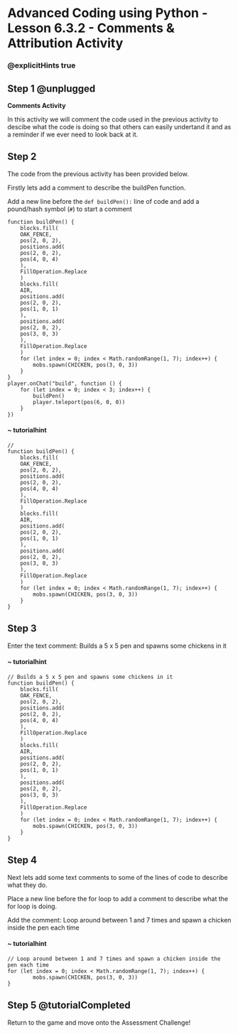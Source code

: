 # Advanced Coding using Python - Lesson 6.3.2 - Comments & Attribution Activity

### @explicitHints true

## Step 1 @unplugged
**Comments Activity**

In this activity we will comment the code used in the previous activity to descibe what the code is doing so that others can easily undertand it and as a reminder if we ever need to look back at it.

## Step 2
The code from the previous activity has been provided below.

Firstly lets add a comment to describe the buildPen function.

Add a new line before the ` def buildPen(): ` line of code and add a pound/hash symbol (` # `) to start a comment
```template
function buildPen() {
    blocks.fill(
    OAK_FENCE,
    pos(2, 0, 2),
    positions.add(
    pos(2, 0, 2),
    pos(4, 0, 4)
    ),
    FillOperation.Replace
    )
    blocks.fill(
    AIR,
    positions.add(
    pos(2, 0, 2),
    pos(1, 0, 1)
    ),
    positions.add(
    pos(2, 0, 2),
    pos(3, 0, 3)
    ),
    FillOperation.Replace
    )
    for (let index = 0; index < Math.randomRange(1, 7); index++) {
        mobs.spawn(CHICKEN, pos(3, 0, 3))
    }
}
player.onChat("build", function () {
    for (let index = 0; index < 3; index++) {
        buildPen()
        player.teleport(pos(6, 0, 0))
    }    
})
```
#### ~ tutorialhint
```spy
//
function buildPen() {
    blocks.fill(
    OAK_FENCE,
    pos(2, 0, 2),
    positions.add(
    pos(2, 0, 2),
    pos(4, 0, 4)
    ),
    FillOperation.Replace
    )
    blocks.fill(
    AIR,
    positions.add(
    pos(2, 0, 2),
    pos(1, 0, 1)
    ),
    positions.add(
    pos(2, 0, 2),
    pos(3, 0, 3)
    ),
    FillOperation.Replace
    )
    for (let index = 0; index < Math.randomRange(1, 7); index++) {
        mobs.spawn(CHICKEN, pos(3, 0, 3))
    }
}
```
## Step 3
Enter the text comment: 
Builds a 5 x 5 pen and spawns some chickens in it

#### ~ tutorialhint
```spy
// Builds a 5 x 5 pen and spawns some chickens in it
function buildPen() {
    blocks.fill(
    OAK_FENCE,
    pos(2, 0, 2),
    positions.add(
    pos(2, 0, 2),
    pos(4, 0, 4)
    ),
    FillOperation.Replace
    )
    blocks.fill(
    AIR,
    positions.add(
    pos(2, 0, 2),
    pos(1, 0, 1)
    ),
    positions.add(
    pos(2, 0, 2),
    pos(3, 0, 3)
    ),
    FillOperation.Replace
    )
    for (let index = 0; index < Math.randomRange(1, 7); index++) {
        mobs.spawn(CHICKEN, pos(3, 0, 3))
    }
}
```

## Step 4 
Next lets add some text comments to some of the lines of code to describe what they do.

Place a new line before the for loop to add a comment to describe what the for loop is doing.

Add the comment:
Loop around between 1 and 7 times and spawn a chicken inside the pen each time

#### ~ tutorialhint
```spy
// Loop around between 1 and 7 times and spawn a chicken inside the pen each time
for (let index = 0; index < Math.randomRange(1, 7); index++) {
        mobs.spawn(CHICKEN, pos(3, 0, 3))
}
```

## Step 5 @tutorialCompleted
Return to the game and move onto the Assessment Challenge!